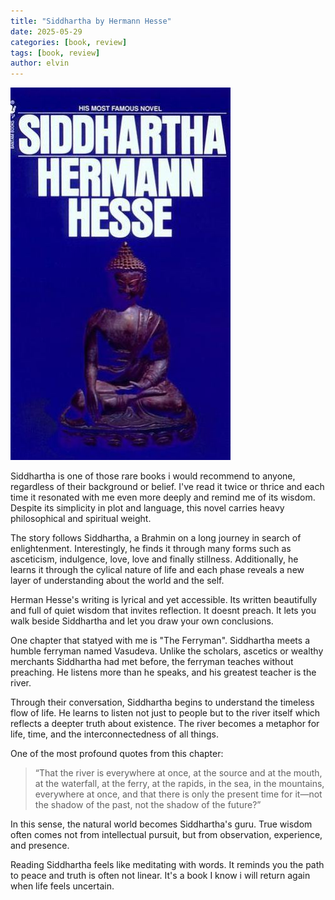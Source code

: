 ```yaml
---
title: "Siddhartha by Hermann Hesse" 
date: 2025-05-29
categories: [book, review]
tags: [book, review]
author: elvin
---
```

![Siddhartha](/assets/images/siddhartha.jpg)

Siddhartha is one of those rare books i would recommend to anyone, regardless of their background or belief. I've read it twice or thrice and each time it resonated with me even more deeply and remind me of its wisdom. Despite its simplicity in plot and language, this novel carries heavy philosophical and spiritual weight. 

The story follows Siddhartha, a Brahmin on a long journey in search of enlightenment. Interestingly, he finds it through many forms such as asceticism, indulgence, love, love and finally stillness. Additionally, he learns it through the cylical nature of life and each phase reveals a new layer of understanding about the world and the self. 

Herman Hesse's writing is lyrical and yet accessible. Its written beautifully and full of quiet wisdom that invites reflection. It doesnt preach. It lets you walk beside Siddhartha and let you draw your own conclusions. 

One chapter that statyed with me is "The Ferryman". Siddhartha meets a humble ferryman named Vasudeva. Unlike the scholars, ascetics or wealthy merchants Siddhartha had met before, the ferryman teaches without preaching. He listens more than he speaks, and his greatest teacher is the river. 

Through their conversation, Siddhartha begins to understand the timeless flow of life. He learns to listen not just to people but to the river itself which reflects a deepter truth about existence. The river becomes a metaphor for life, time, and the interconnectedness of all things. 

One of the most profound quotes from this chapter: 
> “That the river is everywhere at once, at the source and at the mouth, at the waterfall, at the ferry, at the rapids, in the sea, in the mountains, everywhere at once, and that there is only the present time for it—not the shadow of the past, not the shadow of the future?”

In this sense, the natural world becomes Siddhartha's guru. True wisdom often comes not from intellectual pursuit, but from observation, experience, and presence. 

Reading Siddhartha feels like meditating with words. It reminds you the path to peace and truth is often not linear. It's a book I know i will return again when life feels uncertain. 